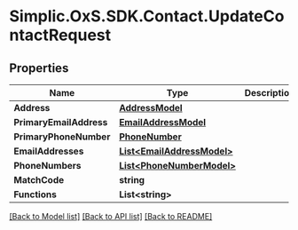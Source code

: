 # Simplic.OxS.SDK.Contact.UpdateContactRequest

## Properties

Name | Type | Description | Notes
------------ | ------------- | ------------- | -------------
**Address** | [**AddressModel**](AddressModel.md) |  | [optional] 
**PrimaryEmailAddress** | [**EmailAddressModel**](EmailAddressModel.md) |  | [optional] 
**PrimaryPhoneNumber** | [**PhoneNumber**](PhoneNumber.md) |  | [optional] 
**EmailAddresses** | [**List&lt;EmailAddressModel&gt;**](EmailAddressModel.md) |  | [optional] 
**PhoneNumbers** | [**List&lt;PhoneNumberModel&gt;**](PhoneNumberModel.md) |  | [optional] 
**MatchCode** | **string** |  | [optional] 
**Functions** | **List&lt;string&gt;** |  | [optional] 

[[Back to Model list]](../README.md#documentation-for-models) [[Back to API list]](../README.md#documentation-for-api-endpoints) [[Back to README]](../README.md)

